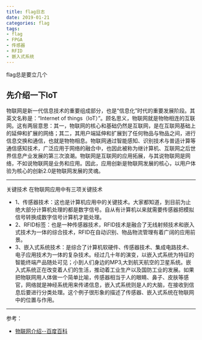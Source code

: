 ```yaml
---
title: flag日志
date: 2019-01-21
categories: flag
tags:
- flag
- FPGA
- 传感器
- RFID
- 嵌入式系统
---
```


flag总是要立几个

先介绍一下IoT
----

 物联网是新一代信息技术的重要组成部分，也是“信息化”时代的重要发展阶段。其英文名称是：“Internet of things（IoT）”。顾名思义，物联网就是物物相连的互联网。这有两层意思：其一，物联网的核心和基础仍然是互联网，是在互联网基础上的延伸和扩展的网络；其二，其用户端延伸和扩展到了任何物品与物品之间，进行信息交换和通信，也就是物物相息。物联网通过智能感知、识别技术与普适计算等通信感知技术，广泛应用于网络的融合中，也因此被称为继计算机、互联网之后世界信息产业发展的第三次浪潮。物联网是互联网的应用拓展，与其说物联网是网络，不如说物联网是业务和应用。因此，应用创新是物联网发展的核心，以用户体验为核心的创新2.0是物联网发展的灵魂。
 
 ----
 
 关键技术
在物联网应用中有三项关键技术
- 1、传感器技术：这也是计算机应用中的关键技术。大家都知道，到目前为止绝大部分计算机处理的都是数字信号。自从有计算机以来就需要传感器把模拟信号转换成数字信号计算机才能处理。
- 2、RFID标签：也是一种传感器技术，RFID技术是融合了无线射频技术和嵌入式技术为一体的综合技术，RFID在自动识别、物品物流管理有着广阔的应用前景。
- 3、嵌入式系统技术：是综合了计算机软硬件、传感器技术、集成电路技术、电子应用技术为一体的复杂技术。经过几十年的演变，以嵌入式系统为特征的智能终端产品随处可见；小到人们身边的MP3,大到航天航空的卫星系统。嵌入式系统正在改变着人们的生活，推动着工业生产以及国防工业的发展。如果把物联网用人体做一个简单比喻，传感器相当于人的眼睛、鼻子、皮肤等感官，网络就是神经系统用来传递信息，嵌入式系统则是人的大脑，在接收到信息后要进行分类处理。这个例子很形象的描述了传感器、嵌入式系统在物联网中的位置与作用。

----
参考：
- [物联网介绍--百度百科](https://baike.baidu.com/item/%E7%89%A9%E8%81%94%E7%BD%91/7306589?fromtitle=IoT&fromid=552548&fr=aladdin)
